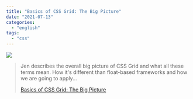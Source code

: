 ```yaml
---
title: "Basics of CSS Grid: The Big Picture"
date: "2021-07-13"
categories:
  - "english"
tags:
  - "css"
---
```


![](https://yt3.ggpht.com/ytc/AKedOLSUFPv6RynnHfRCMpRBGW425R5RK0J3fOyaKTA1eg=s176-c-k-c0x00ffffff-no-rj)

> Jen describes the overall big picture of CSS Grid and what all these terms mean. How it's different than float-based frameworks and how we are going to apply...
>
> [Basics of CSS Grid: The Big Picture](https://www.youtube.com/c/LayoutLand/playlists)
